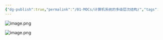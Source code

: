 ```yaml
---
{"dg-publish":true,"permalink":"/01-MOCs/计算机系统的多级层次结构/","tags":["personal/blog","计算机组成原理/概述"]}
---
```


![image.png](https://yelanyanyu-img-bed.oss-cn-hangzhou.aliyuncs.com/img/blog/2024/11/20241118213638.png)

![image.png](https://yelanyanyu-img-bed.oss-cn-hangzhou.aliyuncs.com/img/blog/2024/11/20241118213657.png)

